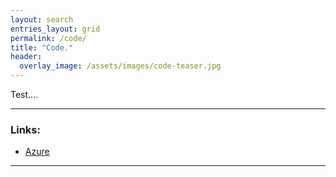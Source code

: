 ```yaml
---
layout: search
entries_layout: grid
permalink: /code/
title: "Code."
header:
  overlay_image: /assets/images/code-teaser.jpg
---
```


Test....

---

### Links:

- [Azure](https://azure.com/)

---
